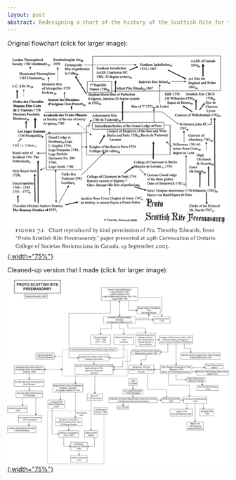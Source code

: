 ```yaml
---
layout: post
abstract: Redesigning a chart of the history of the Scottish Rite for the purposes of simplicity and legibility.
---
```

[old chart]: /images/2016-09-19-the-evolution-of-scottish-rite-freemasonry-old-chart.png#center
[new chart]: /images/2016-09-19-the-evolution-of-scottish-rite-freemasonry-new-chart.jpg#center	

Original flowchart (click for larger image):

[![Original Flowchart][old chart]{:width="75%"}](/images/2016-09-19-the-evolution-of-scottish-rite-freemasonry-old-chart.png)

Cleaned-up version that I made (click for larger image):

[![Cleaned-up Version][new chart]{:width="75%"}](/images/2016-09-19-the-evolution-of-scottish-rite-freemasonry-new-chart.jpg)
